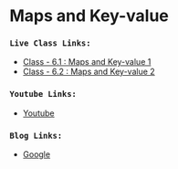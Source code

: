 # Maps and Key-value

### `Live Class Links:`

- [Class - 6.1 : Maps and Key-value 1](https://drive.google.com/file/d/1tefN4r0ICoaHm8mRyFRk9ouLjwcqycnK/view?usp=sharing)
- [Class - 6.2 : Maps and Key-value 2](https://drive.google.com/file/d/1CQFg2Hf8YL957AAEvLuurLMm3pcIC_VE/view?usp=sharing)

### `Youtube Links:`

- [Youtube](www.youtube.com)

### `Blog Links:`

- [Google](www.google.com)
